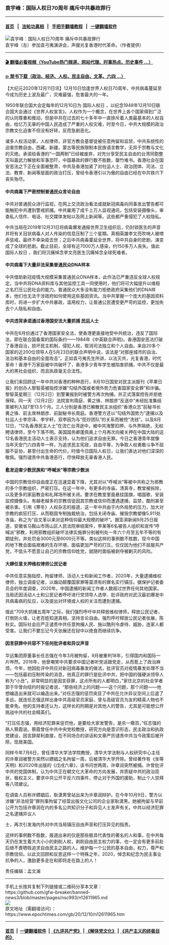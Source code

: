 ### 袁宇峰：国际人权日70周年 痛斥中共暴政罪行
------------------------

#### [首页](https://github.com/gfw-breaker/banned-news3/blob/master/README.md) &nbsp;&nbsp;|&nbsp;&nbsp; [法轮功真相](https://github.com/begood0513/basic/blob/master/README.md)  &nbsp;&nbsp;|&nbsp;&nbsp; [手把手翻墙教程](https://github.com/gfw-breaker/guides/wiki)  &nbsp;&nbsp;|&nbsp;&nbsp; [一键翻墙软件](https://github.com/gfw-breaker/nogfw/blob/master/README.md)  



<div><img alt="袁宇峰：国际人权日70周年 痛斥中共暴政罪行" class="attachment-djy_600_400 size-djy_600_400 wp-post-image" src="https://i.epochtimes.com/assets/uploads/2020/12/Screenshot-2020-12-10-at-4.10.34-PM-600x400.png"/>
<div class="caption">
 袁宇峰（左）参加袁弓夷演讲会，声援光复香港时代革命。（作者提供）
</div></div><hr/>

#### [ 🎬  翻墙必看视频（YouTube热门频道、网站代理、时事热点、历史事件 ...）](https://github.com/gfw-breaker/links/blob/master/banned.md)

#### [ 💥  禁书下载（政治、经济、人权、民主自由、文革、六四 ...）](https://github.com/gfw-breaker/books/blob/master/README.md)

<div><p>
 【大纪元2020年12月11日讯】12月10日恰逢世界人权日70周年，中共病毒蔓延至今成为历史上波及最广，灾难最强，危害最大的一年。
</p>
<p>
 1950年联合国大会定每年的12月10日为
 <ok href="https://www.epochtimes.com/gb/tag/%E5%9B%BD%E9%99%85%E4%BA%BA%E6%9D%83%E6%97%A5.html">
  国际人权日
 </ok>
 ，以纪念1948年12月10日联合国大会通过《世界人权宣言》。人权作为一个概念，在世界上各个国家得到广泛的认同尊重和推动，但是中共在过去的七十多年中一直排斥着人类最基本的人权自由，给亿万无辜的中国人民造成了严重的人权灾难，时至今日，中共大规模的政治宗教文化迫害不但没有好转，反而急剧恶化。
</p>
<p>
 诸多人权活动家，人权律师，非官方教会基督徒被任意拘留和监禁，中共系统性的迫害宗教自由，西藏，新疆，蒙古等民族限制本民族语言教学，无异于宗教与文化的灭绝。承诺给香港的“一国两制”已经被废弃，对充分享受民主自由的台湾同胞整天叫嚣武力解放和军事恐吓，中国暴政的罪行数不胜数，罄竹难书。香港社会在国安恶法之下正在全面被整肃，中共及香港加紧了对社运人士、政治团体、司法、立法、教育、新闻等层面的政治打压，曾经令香港引以为傲的自由已经在中共铁爪下丧失殆尽。
</p>
<h4>
 中共病毒下严密控制普通民众言论自由
</h4>
<p>
 中共对普通民众进行监视，在网上交流政治看法或就新冠病毒向同事发出警告都可能触犯中共遭到警戒抓捕。中共雇用了成千上万人监视通讯，包括安装摄像头，审查私人信件、电话、社交媒体发帖以及网上新闻等。这些都严重侵犯了人权隐私。
</p>
<p>
 中共当局在2019年12月31日将病毒爆发通报世界卫生组织后，仍封锁医生的声音并将有关冠状病毒人对人传染的信息压制了三个星期。真相英雄李文亮吹哨人被噤声惩戒，最终不幸染疫去世；之后中共病毒蔓延全世界，将中共自身的悲剧，演变成了全球的悲剧。截止目前，全球有近7000万人感染，约150多万人丧失。值此
 <ok href="https://www.epochtimes.com/gb/tag/%E5%9B%BD%E9%99%85%E4%BA%BA%E6%9D%83%E6%97%A5.html">
  国际人权日
 </ok>
 ，我们将沉痛悼念李文亮医生沉痛悼念全球死难者。
</p>
<h4>
 中共病毒下大量非法采集普通民众DNA样本
</h4>
<p>
 中共借助新冠疫情大规模采集普通民众DNA样本，此作法已严重违反全球人权规定。当中共将DNA资料库与其他监控工具一同使用时，他们将可大幅提升以维稳之名打压公民社会的能力。普通民众大多没有能力拒绝政府采集他们的DNA样本，他们也无法干涉政府如何使用这些基因资讯。当中共掌握一个庞大的基因资料库时，将进一步扩大中共暴政，滥用权力，让普通公民遭受更严苛的监控，更加失去个人隐私和自由。
</p>
<h4>
 中共违背承诺通过香港国安法大量抓捕
 <ok href="https://www.epochtimes.com/gb/tag/%E6%B0%91%E8%BF%90%E4%BA%BA%E5%A3%AB.html">
  民运人士
 </ok>
</h4>
<p>
 中共在6月份通过了香港国家安全法，使香港更直接地受中共统治，违反了国际法，即在联合国备案的国际条约——1984年《中英联合声明》。香港国安恶法打破了香港自治，损坏民主机制，侵犯人权，取消司法独立和个人自由。来自20多个国家的近200位领导人在5月23日的联合声明中说，该法是“对那座城市的自治、法治和基本自由的全面攻击”。正如袁弓夷先生所讲，以法灭共，光复香港，时代革命！香港千万家庭被中共破坏了，香港多少青年学生被陷害抓捕，中共不仅是最大的黑社会组织，而且执政毫无合法性。
</p>
<p>
 让我们来回顾这一年中共对香港的种种恶行，8月10日国安对民主派报刊《苹果日报》的创办人黎智英被指控涉嫌“勾结外国或者境外势力危害国家安全罪”和诈骗。黎智英星期三（12月2日）到警署报到时被警方再次拘捕，并正式落案控告并拒绝保释。同一天（12月2日）法院宣判周庭、黄之锋、林朗彦“反送中”未经批准集结案被判入狱7至13.5个月。三人分别是香港已解散民主派组织“香港众志”前秘书长黄之锋、前主席林朗彦、前副秘书长周庭。香港警方还以“勾结外国势力”逮捕以及社运人士李宗泽、李宇轩。双李因为与“揽炒团队”的关系而被控“洗钱”。以及8月12日，“12名香港民主人士”在流亡台湾途中，被中共海警扣押，与外界隔绝，无权聘请律师，至今下落不明。美国国务卿蓬佩奥上个月再次向被关押在中国大陆的这12名香港民主活动人士表示支持，认为他们追求自由无罪。今日之香港青年就像当年天安门六四青年一样，为追求民主宪政，自由平等，为争取人权勇敢斗争不屈服不妥协，甚至付出生命的代价。时值今日国际人权日，让我们表达对他们深深的敬佩。强烈谴责中共香港恶行，尽快释放无辜香港人民。
</p>
<h4>
 愈发迫害少数民族和“呼喊派”等宗教少数派
</h4>
<p>
 中国的宗教信仰自由度正在迅速显着下降，尤其对以“呼喊派”等被中共称之为邪教的多个宗教组织，严密打压。在这一年中，有更多的寺庙，清真寺，教堂被拆除，以及更多的家庭教会和礼拜场所被关闭。要求在教堂里面悬挂国旗，唱国歌，安装监控摄像头。有越老越多的宗教信徒因其宗教或信仰而遭遇逮捕，监禁，酷刑甚至被杀害。引用《寒冬》人权杂志的报道，这一年中共由于内外局势的压力，加大对宗教的疯狂打压，从而稳固专制独裁统治，包括关闭寺庙、摧毁宗教塑像5,911处寺庙，称之为“自文革以来对这种信仰最大规模的破坏”。据澎湃新闻9月25日报道，安徽省马鞍山市雨山区人民法院审结案件，李某等6名被告人组织和宣传“呼喊派”邪教，利用邪教组织破坏法律实施罪分别被判处一年六个月至五年不等的有期徒刑，并处罚金3000元至6000元不等。类似这样的事例数不胜数，现今中国的地下教会面临艰难的生存环境，面临更加严苛的打压，仅仅因为他们不屈服共产党，不低头不愿意让自己的宗教信仰姓党，就随时面临被剥夺被剿灭的风险。
</p>
<h4>
 大肆任意关押维权律师公民记者
</h4>
<p>
 中共任意实施指控，拘留律师、活动人士和新闻工作者，2020年，大量逮捕维权律师，独立调查记者，以煽动颠覆国家罪等莫须有的罪名实行镇压。据保护记者委员会的年度调查，2020年，中国逮捕的新闻工作者人数超过世界任何其他国家。当局还因活动人士和公民记者呼吁进行党领导人选举、批评政府对武汉最初爆发中共病毒病的反应，以及提出对环境或人权的关注而遭到逮捕。
</p>
<p>
 值此“709大抓捕五周年”之际，我们强烈呼吁中共释放维权律师，释放公民记者，打倒防火墙，让老百姓知道真相，坚持言论自由。强烈呼吁释放公民记者张展，陈秋实。国际社会应严正谴责中共任意拘捕人民、施以酷刑令虐待、威胁，连家人都受害。让我们不要忘记今天张展还在狱中以绝食而继续抗争。
</p>
<h4>
 因言获罪中共容不下任何批评者和异议声音
</h4>
<p>
 华远集团原董事长任志强在今年3月被拘留，9月被重判18年，引得国内和国际一片哗然。2016年，他曾嘲笑中共要求中国记者听党话跟党走，从而惹上了政治麻烦。今年，他因批评中共应对新冠病毒暴发的做法，批评官员对疫情暴发处理不当——包括最初压制传染的消息，他真正的罪行是批评中共，把中国的强硬派领导人称为“小丑”。非常明显的是因言获罪，这点所有的人都明白，”家住北京的社会学者郭于华曾向纽约时报记者说，“那些经济上的问题——这个问题，那个问题——他想编造出来就可以编造出来。”对任志强的惩罚突显了中共在允许异议空间上后退了多远，就连任志强这样出身中共高级官员家庭、曾与高级官员为友的精英人物也不能幸免。他的支持者还认为，这样长的刑期是对其他人的警告，尤其是可能想公开挑战中共的社会精英们。
</p>
<p>
 “打压任志强，用经济犯罪来惩罚他，是要给大家发警告，是杀一儆百，”任志强的熟人蔡霞说。蔡霞曾任中共中央党校教授，研究方向是意识形态，民主政治和执政党建设，因言辞犀利直接，在不同场合的讲话和文章严厉谴责中共当今政策后被开除，现居美国。
</p>
<p>
 同样今年7月6日，曾任清华大学法学院教授，清华大学法制与人权研究中心主任的许章润被警方突然以嫖娼之名拘留一周，后被清华大学开除。曾经著作有《坐等天明》和2020年出版的《戊戌六章》，该书问世两周，许章润突然被捕。许曾批评中共的党国体制，认为中共正在朝文化大革命的方向发展，并质疑中共的政治现状，极权主义，要求中共公开平反六四事件，停止对于外国的援助，制止个人崇拜等八项建议。
</p>
<p>
 在调查人员称许嫖娼后，耿潇男曾站出来为许章润辩护。在今年10月9日，警方以涉嫌“非法经营”罪刑事拘留了经营出版文化公司的企业家耿潇男。她被拘留与早前公开为包括许章润在内的多名公共知识分子和异见人士发声有关。中共以经济犯罪之名逮捕异议人
</p>
<p>
 士，再次引发海内外对中共当局镇压自由声音和打压异见的指责。
</p>
<p>
 这样的事例数不胜数，报道出来的仅是那些极具代表性的著名的人和事，在中共每天仍在发生着大大小小的剥削人权，剥削自由民主权力的事，也一定会有更多前赴后继不畏牺牲追求自由民主之路的人。维护每一个公民的基本自由，权力，尊严和宗教信仰。以此文回顾和反思这样一个特殊之年，2020，悼念和纪念为民主事业抗争的人，激励更多走在和即将走在路上的人！
</p>
<p>
 责任编辑：孟文澜
</p>
<div id="gtx-trans" style="position: absolute; left: 496px; top: 820.644px;">
</div>
</div>
<hr/>
手机上长按并复制下列链接或二维码分享本文章：<br/>
https://github.com/gfw-breaker/banned-news3/blob/master/pages/nsc993/n12611965.md <br/>
<a href='https://github.com/gfw-breaker/banned-news3/blob/master/pages/nsc993/n12611965.md'><img src='https://github.com/gfw-breaker/banned-news3/blob/master/pages/nsc993/n12611965.md.png'/></a> <br/>
原文地址（需翻墙访问）：https://www.epochtimes.com/gb/20/12/10/n12611965.htm


------------------------
#### [首页](https://github.com/gfw-breaker/banned-news3/blob/master/README.md) &nbsp;|&nbsp; [一键翻墙软件](https://github.com/gfw-breaker/nogfw/blob/master/README.md) &nbsp;| [《九评共产党》](https://github.com/gfw-breaker/9ping.md/blob/master/README.md#九评之一评共产党是什么) | [《解体党文化》](https://github.com/gfw-breaker/jtdwh.md/blob/master/README.md) | [《共产主义的终极目的》](https://github.com/gfw-breaker/gczydzjmd.md/blob/master/README.md)


<img src='http://gfw-breaker.win/banned-news3/pages/nsc993/n12611965.md' width='0px' height='0px'/>